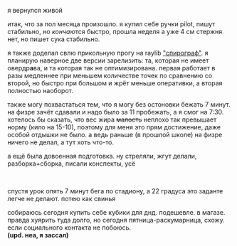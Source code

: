 я вернулся живой

итак, что за пол месяца произошло. я купил себе ручки pilot, пишут стабильно, но *кончаю*тся быстро, прошла неделя а уже 4 см стержня нет, но пишет сука стабильно.

я также доделал свлю прикольную прогу на raylib ["спирограф"](https://github.com/VanBog335/spirograph). я планирую наверное две версии зарелизить: та, которая не имеет овердр**а**ва, и та которая так не оптимизирована. первая работает в разы медленнее при меньшем количестве точек по сравнению со второй, но быстро при большом и жрёт меньше оперативки, а вторая полностью наоборот.

также могу похвастаться тем, что я могу без остоновки бежать 7 минут. на физре зачёт сдавали и надо было за 11 пробежать, а я смог на 7:30.  
хотелось бы сказать, что вес жира ~~малость~~ неплохо так превышает норму (кило на 15-10), поэтому для меня это прям достижение, даже особой отдышки не было. а ведь раньше (в прошлой школе) на физре ничего не делал, а тут хоть что-то.

а ещё была довоенная подготовка. ну стреляли, жгут делали, разборка+сборка, писали конспекты, усё

<br>

спустя урок опять 7 минут бега по стадиону, а 22 градуса это заданте легче не делают. потею как свинья

собираюсь сегодня купить себе кубики для днд. подешевле. в магазе. правда хуярить туда долго, но сегодня пятница-раскумарница, схожу. если социального контакта не побоюсь.  
**(upd. неа, я зассал)**
